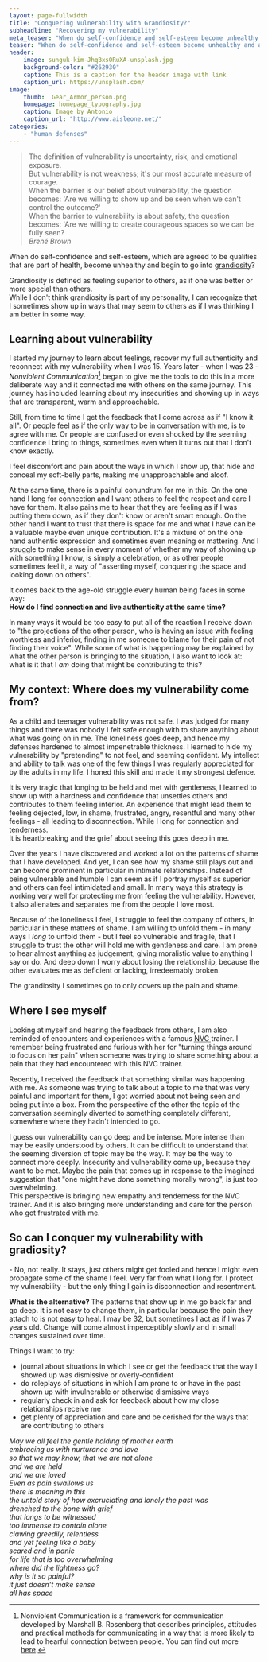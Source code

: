 ```yaml
---
layout: page-fullwidth
title: "Conquering Vulnerability with Grandiosity?"
subheadline: "Recovering my vulnerability"
meta_teaser: "When do self-confidence and self-esteem become unhealthy and and begin to go into grandiosity? Getting closer to one of the defenses to cover up and suppress feeling vulnerable."
teaser: "When do self-confidence and self-esteem become unhealthy and and begin to go into grandiosity? Getting closer to one of the defenses to cover up and suppress feeling vulnerable."
header:
    image: sunguk-kim-JhqBxsORuXA-unsplash.jpg
    background-color: "#262930"
    caption: This is a caption for the header image with link
    caption_url: https://unsplash.com/
image:
    thumb:  Gear_Armor_person.png
    homepage: homepage_typography.jpg
    caption: Image by Antonio
    caption_url: "http://www.aisleone.net/"
categories:
    - "human defenses"
---
```

<!--more-->

> The definition of vulnerability is uncertainty, risk, and emotional exposure.  
> But vulnerability is not weakness; it's our most accurate measure of courage.  
> When the barrier is our belief about vulnerability, the question becomes: 'Are we willing to show up and be seen when we can't control the outcome?'  
> When the barrier to vulnerability is about safety, the question becomes: 'Are we willing to create courageous spaces so we can be fully seen?  
<cite>_Brené Brown_</cite>

When do self-confidence and self-esteem, which are agreed to be qualities that are part of health, become unhealthy and begin to go into [grandiosity][1]?

Grandiosity is defined as feeling superior to others, as if one was better or more special than others.  
While I don't think grandiosity is part of my personality, I can recognize that I sometimes show up in ways that may seem to others as if I was thinking I am better in some way.

## Learning about vulnerability

I started my journey to learn about feelings, recover my full authenticity and reconnect with my vulnerability when I was 15. Years later - when I was 23 - <dfn>Nonviolent Communication</dfn>[^1] began to give me the tools to do this in a more deliberate way and it connected me with others on the same journey. This journey has included learning about my insecurities and showing up in ways that are transparent, warm and approachable.

Still, from time to time I get the feedback that I come across as if "I know it all". Or people feel as if the only way to be in conversation with me, is to agree with me. Or people are confused or even shocked by the seeming confidence I bring to things, sometimes even when it turns out that I don't know exactly.

I feel discomfort and pain about the ways in which I show up, that hide and conceal my soft-belly parts, making me unapproachable and aloof.

At the same time, there is a painful conundrum for me in this. On the one hand I long for connection and I want others to feel the respect and care I have for them. It also pains me to hear that they are feeling as if I was putting them down, as if they don't know or aren't smart enough. On the other hand I want to trust that there is space for me and what I have can be a valuable maybe even unique contribution. It's a mixture of on the one hand authentic expression and sometimes even meaning or mattering. And I struggle to make sense in every moment of whether my way of showing up with something I know, is simply a celebration, or as other people sometimes feel it, a way of "asserting myself, conquering the space and looking down on others".

It comes back to the age-old struggle every human being faces in some way:   
<b>How do I find connection and live authenticity at the same time?</b>  

In many ways it would be too easy to put all of the reaction I receive down to "the projections of the other person, who is having an issue with feeling worthless and  inferior, finding in me someone to blame for their pain of not finding their voice". While some of what is happening may be explained by what the other person is bringing to the situation, I also want to look at: what is it that I _am_ doing that might be contributing to this?

## My context: Where does my vulnerability come from?
As a child and teenager vulnerability was not safe. I was judged for many things and there was nobody I felt safe enough with to share anything about what was going on in me. The loneliness goes deep, and hence my defenses hardened to almost impenetrable thickness. I learned to hide my vulnerability by "pretending" to not feel, and seeming confident. My intellect and ability to talk was one of the few things I was regularly appreciated for by the adults in my life. I honed this skill and made it my strongest defence. 

It is very tragic that longing to be held and met with gentleness, I learned to show up with a hardness and confidence that unsettles others and contributes to them feeling inferior. An experience that might lead them to feeling dejected, low, in shame, frustrated, angry, resentful and many other feelings - all leading to disconnection. While I long for connection and tenderness.  
It is heartbreaking and the grief about seeing this goes deep in me.

Over the years I have discovered and worked a lot on the patterns of shame that I have developed. And yet, I can see how my shame still plays out and can become prominent in particular in intimate relationships. Instead of being vulnerable and humble I can seem as if I portray myself as superior and others can feel intimidated and small. In many ways this strategy is working very well for protecting me from feeling the vulnerability. However, it also alienates and separates me from the people I love most. 

Because of the loneliness I feel, I struggle to feel the company of others, in particular in these matters of shame. I am willing to unfold them - in many ways I _long_ to unfold them - but I feel so vulnerable and fragile, that I struggle to trust the other will hold me with gentleness and care. I am prone to hear almost anything as judgement, giving moralistic value to anything I say or do. And deep down I worry about losing the relationship, because the other evaluates me as deficient or lacking, irredeemably broken. 

The grandiosity I sometimes go to only covers up the pain and shame.

## Where I see myself
Looking at myself and hearing the feedback from others, I am also reminded of encounters and experiences with a famous <abbr title = "Nonviolent Communication"> NVC </abbr> trainer. I remember being frustrated and furious with her for "turning things around to focus on her pain" when someone was trying to share something about a pain that they had encountered with this NVC trainer.

Recently, I received the feedback that something similar was happening with me. As someone was trying to talk about a topic to me that was very painful and important for them, I got worried about not being seen and being put into a box. From the perspective of the other the topic of the conversation seemingly diverted to something completely different, somewhere where they hadn't intended to go.

I guess our vulnerability can go deep and be intense. More intense than may be easily understood by others. It can be difficult to understand that the seeming diversion of topic may be the way. It may be the way to connect more deeply. Insecurity and vulnerability come up, because they want to be met. Maybe the pain that comes up in response to the imagined suggestion that "one might have done something morally wrong", is just too overwhelming.  
This perspective is bringing new empathy and tenderness for the NVC trainer. And it is also bringing more understanding and care for the person who got frustrated with me.

## So can I conquer my vulnerability with gradiosity? 
\- No, not really. It stays, just others might get fooled and hence I might even propagate some of the shame I feel. Very far from what I long for. I protect my vulnerability - but the only thing I gain is disconnection and resentment.

<b>What is the alternative? </b> 
The patterns that show up in me go back far and go deep. It is not easy to change them, in particular because the pain they attach to is not easy to heal. I may be 32, but sometimes I act as if I was 7 years old. Change will come almost imperceptibly slowly and in small changes sustained over time.  

Things I want to try:  
- journal about situations in which I see or get the feedback that the way I showed up was dismissive or overly-confident
- do roleplays of situations in which I am prone to or have in the past shown up with invulnerable or otherwise dismissive ways
- regularly check in and ask for feedback about how my close relationships receive me
- get plenty of appreciation and care and be cerished for the ways that are contributing to others


_May we all feel the gentle holding of mother earth  
embracing us with nurturance and love  
so that we may know, that we are not alone  
and we are held  
and we are loved  
Even as pain swallows us  
there is meaning in this  
the untold story of how excruciating and lonely the past was  
drenched to the bone with grief  
that longs to be witnessed  
too immense to contain alone  
clawing greedily, relentless  
and yet feeling like a baby  
scared and in panic  
for life that is too overwhelming  
where did the lightness go?  
why is it so painful?  
it just doesn't make sense  
all has space_



[1]: https://psychcentral.com/blog/grandiosity-and-delusion-grandeur#definition

[^1]: Nonviolent Communication is a framework for communication developed by Marshall B. Rosenberg that describes principles, attitudes and practical methods for communicating in a way that is more likely to lead to hearful connection between people. You can find out more [here](https://thefearlessheart.org/nvc-reference-materials/basics-of-nonviolent-communication/).

